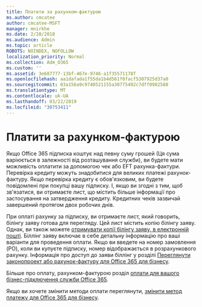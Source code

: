 ```yaml
---
title: Платити за рахунком-фактурою
ms.author: cmcatee
author: cmcatee-MSFT
manager: mnirkhe
ms.date: 2/28/2018
ms.audience: Admin
ms.topic: article
ROBOTS: NOINDEX, NOFOLLOW
localization_priority: Normal
ms.collection: Adm_O365
ms.custom: ''
ms.assetid: 3e687777-13bf-467e-9746-a1f35571178f
ms.openlocfilehash: aa1dafada1f55da1b4d561f0facf5307925d37a0
ms.sourcegitcommit: 03a156a9c9740521155a30775492c7dff0982588
ms.translationtype: MT
ms.contentlocale: uk-UA
ms.lasthandoff: 03/22/2019
ms.locfileid: "30753411"
---
```

# <a name="pay-by-invoice"></a>Платити за рахунком-фактурою

Якщо Office 365 підписка коштує над певну суму грошей (Ця сума варіюється в залежності від розташування служби), ви будете мати можливість оплатити за допомогою чек або EFT рахунка-фактури. Перевірка кредиту можуть знадобитися для великих платежі рахунок-фактуру. Якщо перевірка кредиту є обов'язковим, ви будете повідомлені при покупці вашу підписку. І, якщо ви згодні з тим, щоб зв'язатися, ви отримаєте лист, що містить більше інформації про застосування на затвердження кредиту. Кредитних чеків зазвичай завершений протягом двох робочих днів.
  
При оплаті рахунку за підписку, ви отримаєте лист, який говорить, білінгу заяву готова для перегляду. Цей лист містить копію білінгу заяву. Однак, ви також можете [отримувати копії білінгу заяву, в електронній пошті](https://support.office.com/article/734f4aab-df2d-4e9b-8cb1-691910bde216). Біллінг заяву включає в себе детальну інформацію про ваші варіанти для проведення оплати. Якщо ви введете на номер замовлення (PO), коли ви купуєте підписку, номер відображається в розрахункового рахунку. Інформація про доступ до заяви біллінг у розділі [Переглянути законопроект або рахунок-фактуру для Office 365 для бізнесу](https://support.office.com/article/2ae3ea58-4fce-4592-91d6-46e9ae3ec218).
  
Більше про оплату, рахунком-фактурою розділ [оплати для вашого бізнес-підключення служби Office 365](https://support.office.com/article/734f4aab-df2d-4e9b-8cb1-691910bde216).
  
Якщо ви хочете змінити методи оплати переглянути, [змінити метод платежу для Office 365 для бізнесу](https://support.office.com/article/8652f539-3123-4a8f-b9bd-6aa2f0e0372d).
  

